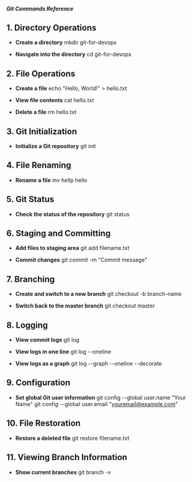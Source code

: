 ##### Git Commands Reference ####

## 1. Directory Operations
- **Create a directory**
  mkdir git-for-devops

- **Navigate into the directory**
  cd git-for-devops

## 2. File Operations
- **Create a file**
  echo "Hello, World!" > hello.txt

- **View file contents**
  cat hello.txt

- **Delete a file**
  rm hello.txt

## 3. Git Initialization
- **Initialize a Git repository**
  git init

## 4. File Renaming
- **Rename a file**
  mv hellp hello

## 5. Git Status
- **Check the status of the repository**
  git status

## 6. Staging and Committing
- **Add files to staging area**
  git add filename.txt

- **Commit changes**
  git commit -m "Commit message"

## 7. Branching
- **Create and switch to a new branch**
  git checkout -b branch-name

- **Switch back to the master branch**
  git checkout master

## 8. Logging
- **View commit logs**
  git log

- **View logs in one line**
  git log --oneline

- **View logs as a graph**
  git log --graph --oneline --decorate

## 9. Configuration
- **Set global Git user information**
  git config --global user.name "Your Name"
  git config --global user.email "youremail@example.com"

## 10. File Restoration
- **Restore a deleted file**
  git restore filename.txt

## 11. Viewing Branch Information
- **Show current branches**
  git branch -v
